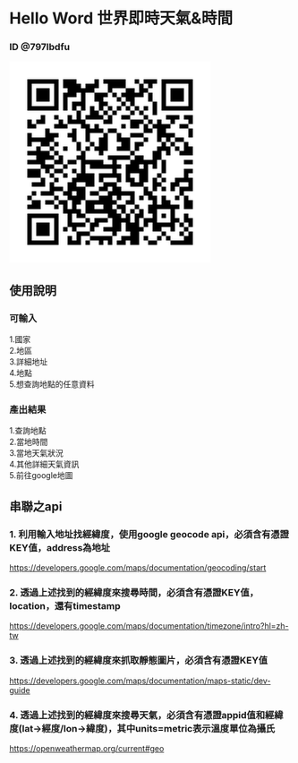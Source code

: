 # Hello Word 世界即時天氣&時間
 
### ID @797lbdfu

![Alt text](https://github.com/PeggyLan/node-line-PeggyLan/blob/master/bot_qrcode.png)

## 使用說明
### 可輸入
1.國家<br>
2.地區<br>
3.詳細地址<br>
4.地點<br>
5.想查詢地點的任意資料<br>

### 產出結果
1.查詢地點<br>
2.當地時間<br>
3.當地天氣狀況<br>
4.其他詳細天氣資訊<br>
5.前往google地圖<br>

## 串聯之api
### 1. 利用輸入地址找經緯度，使用google geocode api，必須含有憑證KEY值，address為地址
https://developers.google.com/maps/documentation/geocoding/start
### 2. 透過上述找到的經緯度來搜尋時間，必須含有憑證KEY值，location，還有timestamp
https://developers.google.com/maps/documentation/timezone/intro?hl=zh-tw
### 3. 透過上述找到的經緯度來抓取靜態圖片，必須含有憑證KEY值
https://developers.google.com/maps/documentation/maps-static/dev-guide
### 4. 透過上述找到的經緯度來搜尋天氣，必須含有憑證appid值和經緯度(lat->經度/lon->緯度)，其中units=metric表示溫度單位為攝氏
https://openweathermap.org/current#geo
